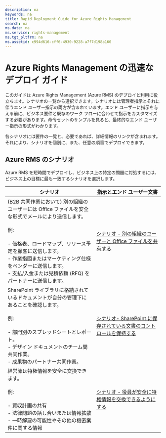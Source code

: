 ```yaml
---
description: na
keywords: na
title: Rapid Deployment Guide for Azure Rights Management
search: na
ms.date: na
ms.service: rights-management
ms.tgt_pltfrm: na
ms.assetid: c994d616-cff6-4930-9228-a7f7d198a160
---
```

# Azure Rights Management の迅速なデプロイ ガイド
このガイドは Azure Rights Management (Azure RMS) のデプロイと利用に役立ちます。シナリオの一覧から選択できます。シナリオには管理者指示とそれに伴うエンド ユーザー指示の両方が含まれています。エンド ユーザーに指示を与える前に、ビジネス要件と既存のワーク フローに合わせて指示をカスタマイズする必要があります。命令セットのサンプルを見ると、最終的なエンド ユーザー指示の形式がわかります。

各シナリオには要件の一覧と、必要であれば、詳細情報のリンクが含まれます。それにより、シナリオを個別に、また、任意の順番でデプロイできます。

## Azure RMS のシナリオ
Azure RMS を短時間でデプロイし、ビジネス上の特定の問題に対処するには、ビジネス上の目標に最も一致するシナリオを選択します。

|シナリオ|指示とエンド ユーザー文書|
|--------|-----------------|
|(B2B 共同作業において) 別の組織のユーザーには Office ファイルを安全な形式でメールにより送信します。<br /><br />例:<br /><br />-   価格表、ロードマップ、リリース予定を顧客に送信します。<br />-   作業指図またはマーケティング仕様をベンダーに送信します。<br />-   支払/入金または見積依頼 (RFQ) をパートナーに送信します。|[シナリオ - 別の組織のユーザーと Office ファイルを共有する](../Topic/Scenario_-_Share_an_Office_File_with_Users_in_Another_Organization.md)|
|SharePoint ライブラリに格納されているドキュメントが自分の管理下にあることを確認します。<br /><br />例:<br /><br />-   部門別のスプレッドシートとレポート。<br />-   デザイン ドキュメントのチーム間共同作業。<br />-   成果物のパートナー共同作業。|[シナリオ- SharePoint に保存されている文書のコントロールを保持する](../Topic/Scenario_-_Retain_Control_of_Documents_Stored_in_SharePoint.md)|
|経営陣は特権情報を安全に交換できます。<br /><br />例:<br /><br />-   買収計画の共有<br />-   法律問題の話し合いまたは情報拡散<br />-   一時解雇の可能性やその他の機密案件に関する情報|[シナリオ - 役員が安全に特権情報を交換できるようにする](../Topic/Scenario_-_Executives_Securely_Exchange_Privileged_Information.md)|
